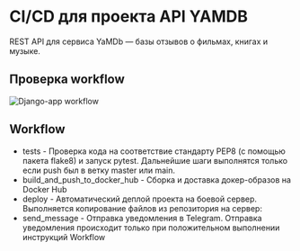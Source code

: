 # CI/CD для проекта API YAMDB
REST API для сервиса YaMDb — базы отзывов о фильмах, книгах и музыке. 


## Проверка workflow
![Django-app workflow](https://github.com/needred/yamdb_final/actions/workflows/yamdb_workflow.yml/badge.svg)

## Workflow
* tests - Проверка кода на соответствие стандарту PEP8 (с помощью пакета flake8) и запуск pytest. Дальнейшие шаги выполнятся только если push был в ветку master или main.
* build_and_push_to_docker_hub - Сборка и доставка докер-образов на Docker Hub
* deploy - Автоматический деплой проекта на боевой сервер. Выполняется копирование файлов из репозитория на сервер:
* send_message - Отправка уведомления в Telegram. Отправка уведомления происходит только при положительном выполнении инструкций Workflow

